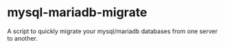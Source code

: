 # mysql-mariadb-migrate
A script to quickly migrate your mysql/mariadb databases from one server to another.
